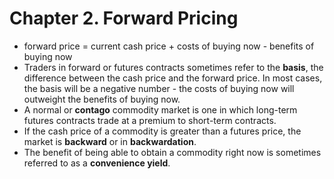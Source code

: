 # Chapter 2. Forward Pricing

- forward price = current cash price + costs of buying now - benefits of buying now
- Traders in forward or futures contracts sometimes refer to the **basis**, the difference between the cash price and the forward price. In most cases, the basis will be a negative number - the costs of buying now will outweight the benefits of buying now.
- A normal or **contago** commodity market is one in which long-term futures contracts trade at a premium to short-term contracts.
- If the cash price of a commodity is greater than a futures price, the market is **backward** or in **backwardation**.
- The benefit of being able to obtain a commodity right now is sometimes referred to as a **convenience yield**.
